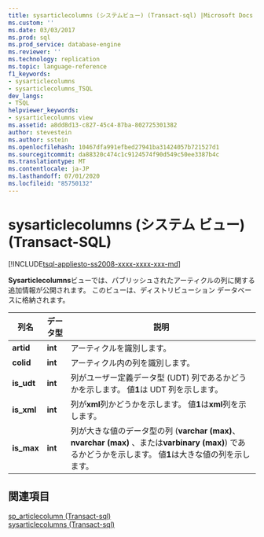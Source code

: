 ```yaml
---
title: sysarticlecolumns (システムビュー) (Transact-sql) |Microsoft Docs
ms.custom: ''
ms.date: 03/03/2017
ms.prod: sql
ms.prod_service: database-engine
ms.reviewer: ''
ms.technology: replication
ms.topic: language-reference
f1_keywords:
- sysarticlecolumns
- sysarticlecolumns_TSQL
dev_langs:
- TSQL
helpviewer_keywords:
- sysarticlecolumns view
ms.assetid: a8dd8d13-c827-45c4-87ba-802725301382
author: stevestein
ms.author: sstein
ms.openlocfilehash: 10467dfa991efbed27941ba31424057b721527d1
ms.sourcegitcommit: da88320c474c1c9124574f90d549c50ee3387b4c
ms.translationtype: MT
ms.contentlocale: ja-JP
ms.lasthandoff: 07/01/2020
ms.locfileid: "85750132"
---
```

# <a name="sysarticlecolumns-system-view-transact-sql"></a>sysarticlecolumns (システム ビュー) (Transact-SQL)
[!INCLUDE[tsql-appliesto-ss2008-xxxx-xxxx-xxx-md](../../includes/applies-to-version/sqlserver.md)]

  **Sysarticlecolumns**ビューでは、パブリッシュされたアーティクルの列に関する追加情報が公開されます。 このビューは、ディストリビューション データベースに格納されます。  
  
|列名|データ型|説明|  
|-----------------|---------------|-----------------|  
|**artid**|**int**|アーティクルを識別します。|  
|**colid**|**int**|アーティクル内の列を識別します。|  
|**is_udt**|**int**|列がユーザー定義データ型 (UDT) 列であるかどうかを示します。 値**1**は UDT 列を示します。|  
|**is_xml**|**int**|列が**xml**列かどうかを示します。 値**1**は**xml**列を示します。|  
|**is_max**|**int**|列が大きな値のデータ型の列 (**varchar (max)**、 **nvarchar (max)** 、または**varbinary (max)**) であるかどうかを示します。 値**1**は大きな値の列を示します。|  
  
## <a name="see-also"></a>関連項目  
 [sp_articlecolumn &#40;Transact-sql&#41;](../../relational-databases/system-stored-procedures/sp-articlecolumn-transact-sql.md)   
 [sysarticlecolumns &#40;Transact-sql&#41;](../../relational-databases/system-tables/sysarticlecolumns-transact-sql.md)  
  
  
